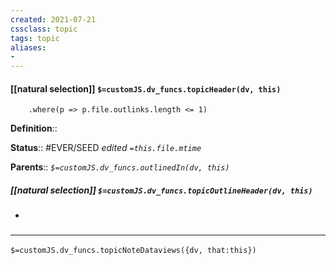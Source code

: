 ```yaml
---
created: 2021-07-21
cssclass: topic
tags: topic
aliases:
- 
---
```


#### [[natural selection]] `$=customJS.dv_funcs.topicHeader(dv, this)`
		.where(p => p.file.outlinks.length <= 1)


**Definition**::

**Status**:: #EVER/SEED 
*edited `=this.file.mtime`*

**Parents**:: 
*`$=customJS.dv_funcs.outlinedIn(dv, this)`*

##### [[natural selection]] `$=customJS.dv_funcs.topicOutlineHeader(dv, this)`
- 

### <hr class="dataviews"/>

`$=customJS.dv_funcs.topicNoteDataviews({dv, that:this})`


